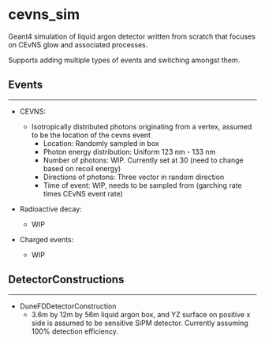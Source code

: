 # cevns_sim
Geant4 simulation of liquid argon detector written from scratch that focuses on CEvNS glow and associated processes.

Supports adding multiple types of events and switching amongst them. 


## Events
____
* CEVNS: 
  * Isotropically distributed photons originating from a vertex, assumed to be the location of the cevns event
    * Location: Randomly sampled in box
    * Photon energy distribution: Uniform 123 nm - 133 nm
    * Number of photons: WIP. Currently set at 30 (need to change based on recoil energy)
    * Directions of photons: Three vector in random direction
    * Time of event: WIP, needs to be sampled from (garching rate times CEvNS event rate)
  
* Radioactive decay:
  * WIP

* Charged events:
  * WIP

## DetectorConstructions
____

* DuneFDDetectorConstruction
    * 3.6m by 12m by 56m liquid argon box, and YZ surface on positive x side is assumed to be sensitive SiPM detector. Currently assuming 100% detection efficiency. 
